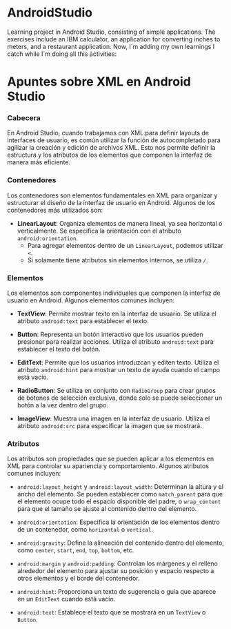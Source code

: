# AndroidStudio
Learning project in Android Studio, consisting of simple applications. The exercises include an IBM calculator, an application for converting inches to meters, and a restaurant application. Now, I´m adding my own learnings I catch while I´m doing all this activities:

# Apuntes sobre XML en Android Studio

### Cabecera
En Android Studio, cuando trabajamos con XML para definir layouts de interfaces de usuario, es común utilizar la función de autocompletado para agilizar la creación y edición de archivos XML. Esto nos permite definir la estructura y los atributos de los elementos que componen la interfaz de manera más eficiente.

### Contenedores
Los contenedores son elementos fundamentales en XML para organizar y estructurar el diseño de la interfaz de usuario en Android. Algunos de los contenedores más utilizados son:

- **LinearLayout**: Organiza elementos de manera lineal, ya sea horizontal o verticalmente. Se especifica la orientación con el atributo `android:orientation`.
  - Para agregar elementos dentro de un `LinearLayout`, podemos utilizar `<`.
  - Si solamente tiene atributos sin elementos internos, se utiliza `/`.

### Elementos
Los elementos son componentes individuales que componen la interfaz de usuario en Android. Algunos elementos comunes incluyen:

- **TextView**: Permite mostrar texto en la interfaz de usuario. Se utiliza el atributo `android:text` para establecer el texto.
  
- **Button**: Representa un botón interactivo que los usuarios pueden presionar para realizar acciones. Utiliza el atributo `android:text` para establecer el texto del botón.
  
- **EditText**: Permite que los usuarios introduzcan y editen texto. Utiliza el atributo `android:hint` para mostrar un texto de ayuda cuando el campo está vacío.
  
- **RadioButton**: Se utiliza en conjunto con `RadioGroup` para crear grupos de botones de selección exclusiva, donde solo se puede seleccionar un botón a la vez dentro del grupo.
  
- **ImageView**: Muestra una imagen en la interfaz de usuario. Utiliza el atributo `android:src` para especificar la imagen que se mostrará.

### Atributos
Los atributos son propiedades que se pueden aplicar a los elementos en XML para controlar su apariencia y comportamiento. Algunos atributos comunes incluyen:

- `android:layout_height` y `android:layout_width`: Determinan la altura y el ancho del elemento. Se pueden establecer como `match_parent` para que el elemento ocupe todo el espacio disponible del padre, o `wrap_content` para que el tamaño se ajuste al contenido dentro del elemento.
  
- `android:orientation`: Especifica la orientación de los elementos dentro de un contenedor, como `horizontal` o `vertical`.
  
- `android:gravity`: Define la alineación del contenido dentro del elemento, como `center`, `start`, `end`, `top`, `bottom`, etc.
  
- `android:margin` y `android:padding`: Controlan los márgenes y el relleno alrededor del elemento para ajustar su posición y espacio respecto a otros elementos y el borde del contenedor.
  
- `android:hint`: Proporciona un texto de sugerencia o guía que aparece en un `EditText` cuando está vacío.
  
- `android:text`: Establece el texto que se mostrará en un `TextView` o `Button`.
